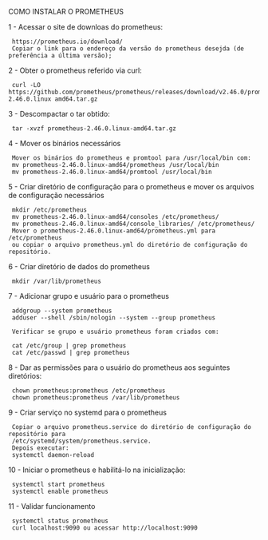 COMO INSTALAR O PROMETHEUS

 1 - Acessar o site de downloas do prometheus:
        
     https://prometheus.io/download/
     Copiar o link para o endereço da versão do prometheus desejda (de preferência a última versão);
 
 2 - Obter o prometheus referido via curl:

     curl -LO https://github.com/prometheus/prometheus/releases/download/v2.46.0/prometheus-2.46.0.linux amd64.tar.gz
      
 3 - Descompactar o tar obtido:
                
     tar -xvzf prometheus-2.46.0.linux-amd64.tar.gz
     
 4 - Mover os binários necessários
        
     Mover os binários do prometheus e promtool para /usr/local/bin com:
     mv prometheus-2.46.0.linux-amd64/prometheus /usr/local/bin 
     mv prometheus-2.46.0.linux-amd64/promtool /usr/local/bin
     
 5 - Criar diretório de configuração para o prometheus e mover os arquivos de configuração necessários   
 
     mkdir /etc/prometheus
     mv prometheus-2.46.0.linux-amd64/consoles /etc/prometheus/
     mv prometheus-2.46.0.linux-amd64/console_libraries/ /etc/prometheus/ 
     Mover o prometheus-2.46.0.linux-amd64/prometheus.yml para /etc/prometheus 
     ou copiar o arquivo prometheus.yml do diretório de configuração do repositório.

  6 - Criar diretório de dados do prometheus

     mkdir /var/lib/prometheus
       
  7 - Adicionar grupo e usuário para o prometheus 
      
     addgroup --system prometheus
     adduser --shell /sbin/nologin --system --group prometheus
           
     Verificar se grupo e usuário prometheus foram criados com:

     cat /etc/group | grep prometheus
     cat /etc/passwd | grep prometheus

  8 - Dar as permissões para o usuário do prometheus aos seguintes diretórios:

     chown prometheus:prometheus /etc/prometheus
     chown prometheus:prometheus /var/lib/prometheus
        
  9 - Criar serviço no systemd para o prometheus
          
     Copiar o arquivo prometheus.service do diretório de configuração do repositório para 
     /etc/systemd/system/prometheus.service.
     Depois executar:                                          
     systemctl daemon-reload

 10 - Iniciar o prometheus e habilitá-lo na inicialização:
           
     systemctl start prometheus
     systemctl enable prometheus

 11 - Validar funcionamento
           
     systemctl status prometheus
     curl localhost:9090 ou acessar http://localhost:9090
             
             

